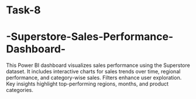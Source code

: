 # Task-8

# -Superstore-Sales-Performance-Dashboard-
This Power BI dashboard visualizes sales performance using the Superstore dataset. It includes interactive charts for sales trends over time, regional performance, and category-wise sales. Filters enhance user exploration. Key insights highlight top-performing regions, months, and product categories.
